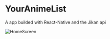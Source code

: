 # YourAnimeList
A app builded with React-Native and the Jikan api 

![HomeScreen](https://media.giphy.com/media/324iuvorj12ggGPnRp/giphy.gif)

